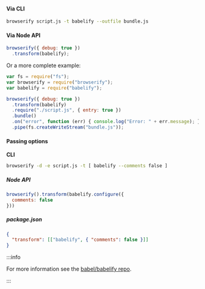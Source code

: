 #### Via CLI

```sh title="Shell"
browserify script.js -t babelify --outfile bundle.js
```

#### Via Node API

```js title="JavaScript"
browserify({ debug: true })
  .transform(babelify);
```

Or a more complete example:

```js title="JavaScript"
var fs = require("fs");
var browserify = require("browserify");
var babelify = require("babelify");

browserify({ debug: true })
  .transform(babelify)
  .require("./script.js", { entry: true })
  .bundle()
  .on("error", function (err) { console.log("Error: " + err.message); })
  .pipe(fs.createWriteStream("bundle.js"));
```

#### Passing options

**CLI**

```sh title="Shell"
browserify -d -e script.js -t [ babelify --comments false ]
```

##### Node API

```js title="JavaScript"
browserify().transform(babelify.configure({
  comments: false
}))
```

##### package.json

```json title="JSON"
{
  "transform": [["babelify", { "comments": false }]]
}
```

:::info
  <p>
    For more information see the <a href="https://github.com/babel/babelify">babel/babelify repo</a>.
  </p>
:::


